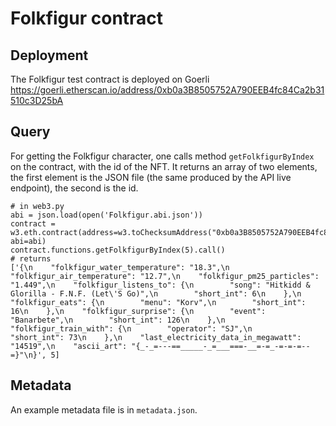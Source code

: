 # Folkfigur contract

## Deployment
The Folkfigur test contract is deployed on Goerli <https://goerli.etherscan.io/address/0xb0a3B8505752A790EEB4fc84Ca2b31510c3D25bA>

## Query
For getting the Folkfigur character, one calls method `getFolkfigurByIndex` on the contract, with the id of the NFT.
It returns an array of two elements, the first element is the JSON file (the same produced by the API live endpoint), the second is the id.

```
# in web3.py
abi = json.load(open('Folkfigur.abi.json'))
contract = w3.eth.contract(address=w3.toChecksumAddress("0xb0a3B8505752A790EEB4fc84Ca2b31510c3D25bA"), abi=abi)
contract.functions.getFolkfigurByIndex(5).call()
# returns
['{\n    "folkfigur_water_temperature": "18.3",\n    "folkfigur_air_temperature": "12.7",\n    "folkfigur_pm25_particles": "1.449",\n    "folkfigur_listens_to": {\n        "song": "Hitkidd & Glorilla - F.N.F. (Let\'S Go)",\n        "short_int": 6\n    },\n    "folkfigur_eats": {\n        "menu": "Korv",\n        "short_int": 16\n    },\n    "folkfigur_surprise": {\n        "event": "Banarbete",\n        "short_int": 126\n    },\n    "folkfigur_train_with": {\n        "operator": "SJ",\n        "short_int": 73\n    },\n    "last_electricity_data_in_megawatt": "14519",\n    "ascii_art": "{_-_=---==_____-_=___===-__=-=_-=-=-=--=}"\n}', 5]
```

## Metadata

An example metadata file is in `metadata.json`.

